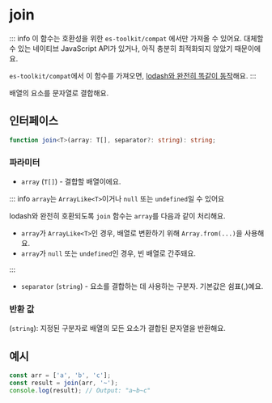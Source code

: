 # join

::: info
이 함수는 호환성을 위한 `es-toolkit/compat` 에서만 가져올 수 있어요. 대체할 수 있는 네이티브 JavaScript API가 있거나, 아직 충분히 최적화되지 않았기 때문이에요.

`es-toolkit/compat`에서 이 함수를 가져오면, [lodash와 완전히 똑같이 동작](../../../compatibility.md)해요.
:::

배열의 요소를 문자열로 결합해요.

## 인터페이스

```typescript
function join<T>(array: T[], separator?: string): string;
```

### 파라미터

- `array` (`T[]`) - 결합할 배열이에요.

::: info `array`는 `ArrayLike<T>`이거나 `null` 또는 `undefined`일 수 있어요

lodash와 완전히 호환되도록 `join` 함수는 `array`를 다음과 같이 처리해요.

- `array`가 `ArrayLike<T>`인 경우, 배열로 변환하기 위해 `Array.from(...)`을 사용해요.
- `array`가 `null` 또는 `undefined`인 경우, 빈 배열로 간주돼요.

:::

- `separator` (`string`) - 요소를 결합하는 데 사용하는 구분자. 기본값은 쉼표(,)예요.

### 반환 값

(`string`): 지정된 구분자로 배열의 모든 요소가 결합된 문자열을 반환해요.

## 예시

```typescript
const arr = ['a', 'b', 'c'];
const result = join(arr, '~');
console.log(result); // Output: "a~b~c"
```
